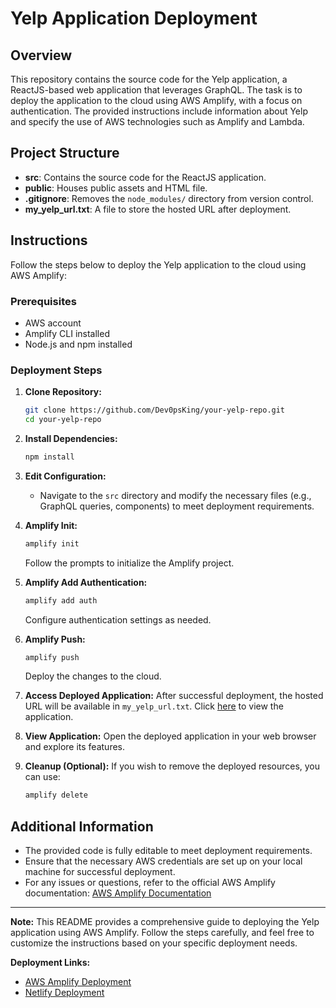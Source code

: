 # Yelp Application Deployment

## Overview

This repository contains the source code for the Yelp application, a ReactJS-based web application that leverages GraphQL. The task is to deploy the application to the cloud using AWS Amplify, with a focus on authentication. The provided instructions include information about Yelp and specify the use of AWS technologies such as Amplify and Lambda.

## Project Structure

- **src**: Contains the source code for the ReactJS application.
- **public**: Houses public assets and HTML file.
- **.gitignore**: Removes the `node_modules/` directory from version control.
- **my_yelp_url.txt**: A file to store the hosted URL after deployment.

## Instructions

Follow the steps below to deploy the Yelp application to the cloud using AWS Amplify:

### Prerequisites

- AWS account
- Amplify CLI installed
- Node.js and npm installed

### Deployment Steps

1. **Clone Repository:**
   ```bash
   git clone https://github.com/Dev0psKing/your-yelp-repo.git
   cd your-yelp-repo
   ```

2. **Install Dependencies:**
   ```bash
   npm install
   ```

3. **Edit Configuration:**
   - Navigate to the `src` directory and modify the necessary files (e.g., GraphQL queries, components) to meet deployment requirements.

4. **Amplify Init:**
   ```bash
   amplify init
   ```
   Follow the prompts to initialize the Amplify project.

5. **Amplify Add Authentication:**
   ```bash
   amplify add auth
   ```
   Configure authentication settings as needed.

6. **Amplify Push:**
   ```bash
   amplify push
   ```
   Deploy the changes to the cloud.

7. **Access Deployed Application:**
   After successful deployment, the hosted URL will be available in `my_yelp_url.txt`. Click [here](https://master.d3md88s9j9gquw.amplifyapp.com) to view the application.

8. **View Application:**
   Open the deployed application in your web browser and explore its features.

9. **Cleanup (Optional):**
   If you wish to remove the deployed resources, you can use:
   ```bash
   amplify delete
   ```

## Additional Information

- The provided code is fully editable to meet deployment requirements.
- Ensure that the necessary AWS credentials are set up on your local machine for successful deployment.
- For any issues or questions, refer to the official AWS Amplify documentation: [AWS Amplify Documentation](https://docs.amplify.aws/)

---

**Note:** This README provides a comprehensive guide to deploying the Yelp application using AWS Amplify. Follow the steps carefully, and feel free to customize the instructions based on your specific deployment needs.

**Deployment Links:**
- [AWS Amplify Deployment](https://master.d3md88s9j9gquw.amplifyapp.com)
- [Netlify Deployment](https://uwaboryelp-app.netlify.app/)
